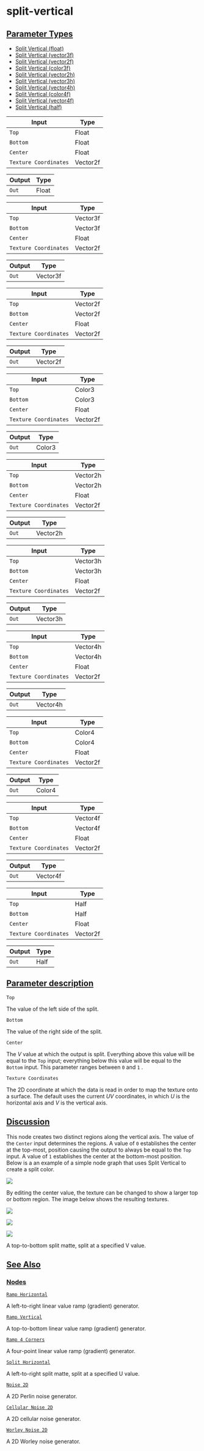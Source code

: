 # split-vertical


[Parameter Types](/documentation/shadergraph/2d-procedural/split-vertical#Parameter-Types)
------------------------------------------------------------------------------------------

* [Split Vertical (float)](#)
* [Split Vertical (vector3f)](#)
* [Split Vertical (vector2f)](#)
* [Split Vertical (color3f)](#)
* [Split Vertical (vector2h)](#)
* [Split Vertical (vector3h)](#)
* [Split Vertical (vector4h)](#)
* [Split Vertical (color4f)](#)
* [Split Vertical (vector4f)](#)
* [Split Vertical (half)](#)

| Input | Type |
| --- | --- |
| `Top` | Float |
| `Bottom` | Float |
| `Center` | Float |
| `Texture Coordinates` | Vector2f |

| Output | Type |
| --- | --- |
| `Out` | Float |

| Input | Type |
| --- | --- |
| `Top` | Vector3f |
| `Bottom` | Vector3f |
| `Center` | Float |
| `Texture Coordinates` | Vector2f |

| Output | Type |
| --- | --- |
| `Out` | Vector3f |

| Input | Type |
| --- | --- |
| `Top` | Vector2f |
| `Bottom` | Vector2f |
| `Center` | Float |
| `Texture Coordinates` | Vector2f |

| Output | Type |
| --- | --- |
| `Out` | Vector2f |

| Input | Type |
| --- | --- |
| `Top` | Color3 |
| `Bottom` | Color3 |
| `Center` | Float |
| `Texture Coordinates` | Vector2f |

| Output | Type |
| --- | --- |
| `Out` | Color3 |

| Input | Type |
| --- | --- |
| `Top` | Vector2h |
| `Bottom` | Vector2h |
| `Center` | Float |
| `Texture Coordinates` | Vector2f |

| Output | Type |
| --- | --- |
| `Out` | Vector2h |

| Input | Type |
| --- | --- |
| `Top` | Vector3h |
| `Bottom` | Vector3h |
| `Center` | Float |
| `Texture Coordinates` | Vector2f |

| Output | Type |
| --- | --- |
| `Out` | Vector3h |

| Input | Type |
| --- | --- |
| `Top` | Vector4h |
| `Bottom` | Vector4h |
| `Center` | Float |
| `Texture Coordinates` | Vector2f |

| Output | Type |
| --- | --- |
| `Out` | Vector4h |

| Input | Type |
| --- | --- |
| `Top` | Color4 |
| `Bottom` | Color4 |
| `Center` | Float |
| `Texture Coordinates` | Vector2f |

| Output | Type |
| --- | --- |
| `Out` | Color4 |

| Input | Type |
| --- | --- |
| `Top` | Vector4f |
| `Bottom` | Vector4f |
| `Center` | Float |
| `Texture Coordinates` | Vector2f |

| Output | Type |
| --- | --- |
| `Out` | Vector4f |

| Input | Type |
| --- | --- |
| `Top` | Half |
| `Bottom` | Half |
| `Center` | Float |
| `Texture Coordinates` | Vector2f |

| Output | Type |
| --- | --- |
| `Out` | Half |

[Parameter description](/documentation/shadergraph/2d-procedural/split-vertical#Parameter-description)
------------------------------------------------------------------------------------------------------

`Top` 

 The value of the left side of the split.
 

`Bottom` 

 The value of the right side of the split.
 

`Center` 

 The
 *V* 
 value at which the output is split. Everything above this value will be equal to the
 `Top` 
 input; everything below this value will be equal to the
 `Bottom` 
 input. This parameter ranges between
 `0` 
 and
 `1` 
 .
 

`Texture Coordinates` 

 The 2D coordinate at which the data is read in order to map the texture onto a surface. The default uses the current
 *UV* 
 coordinates, in which
 *U* 
 is the horizontal axis and
 *V* 
 is the vertical axis.
 

[Discussion](/documentation/shadergraph/2d-procedural/split-vertical#Discussion)
--------------------------------------------------------------------------------

 This node creates two distinct regions along the vertical axis. The value of the
 `Center` 
 input determines the regions. A value of
 `0` 
 establishes the center at the top-most, position causing the output to always be equal to the
 `Top` 
 input. A value of
 `1` 
 establishes the center at the bottom-most position. Below is a an example of a simple node graph that uses Split Vertical to create a split color.
 

![](https://docs-assets.developer.apple.com/published/4c238efca001e7e1d912c0d1b322cfd9/SplitVerticalGraph.png)

 By editing the center value, the texture can be changed to show a larger top or bottom region. The image below shows the resulting textures.
 

![](https://docs-assets.developer.apple.com/published/e93fc156dba3409fa1a0c50ceaeda4f9/SplitVerticalMaterial1.png)

![](https://docs-assets.developer.apple.com/published/eb2b01bf5242b137759ce179b7770b48/SplitVerticalMaterial2.png)

![](https://docs-assets.developer.apple.com/published/85cd9f6ac19824561fa752a94d234455/SplitVerticalMaterial3.png)

 A top-to-bottom split matte, split at a specified V value.

[See Also](/documentation/shadergraph/2d-procedural/split-vertical#see-also)
----------------------------------------------------------------------------

### [Nodes](/documentation/shadergraph/2d-procedural/split-vertical#nodes)

[`Ramp Horizontal`](/documentation/shadergraph/2d-procedural/ramp-horizontal)

 A left-to-right linear value ramp (gradient) generator.
 

[`Ramp Vertical`](/documentation/shadergraph/2d-procedural/ramp-vertical)

 A top-to-bottom linear value ramp (gradient) generator.
 

[`Ramp 4 Corners`](/documentation/shadergraph/2d-procedural/ramp-4-corners)

 A four-point linear value ramp (gradient) generator.
 

[`Split Horizontal`](/documentation/shadergraph/2d-procedural/split-horizontal)

 A left-to-right split matte, split at a specified U value.
 

[`Noise 2D`](/documentation/shadergraph/2d-procedural/noise-2d)

 A 2D Perlin noise generator.
 

[`Cellular Noise 2D`](/documentation/shadergraph/2d-procedural/cellular-noise-2d)

 A 2D cellular noise generator.
 

[`Worley Noise 2D`](/documentation/shadergraph/2d-procedural/worley-noise-2d)

 A 2D Worley noise generator.
 

